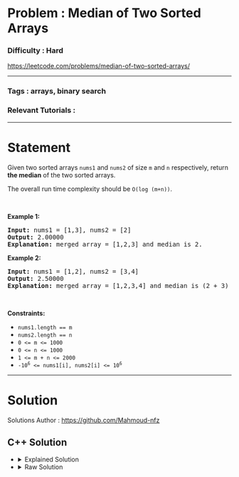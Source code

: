 # Problem : Median of Two Sorted Arrays

### Difficulty : **Hard**

https://leetcode.com/problems/median-of-two-sorted-arrays/

---

### Tags : **arrays, binary search**

### Relevant Tutorials :



---

# Statement

<p>Given two sorted arrays <code>nums1</code> and <code>nums2</code> of size <code>m</code> and <code>n</code> respectively, return <strong>the median</strong> of the two sorted arrays.</p>

<p>The overall run time complexity should be <code>O(log (m+n))</code>.</p>

<p>&nbsp;</p>
<p><strong class="example">Example 1:</strong></p>

<pre><strong>Input:</strong> nums1 = [1,3], nums2 = [2]
<strong>Output:</strong> 2.00000
<strong>Explanation:</strong> merged array = [1,2,3] and median is 2.
</pre>

<p><strong class="example">Example 2:</strong></p>

<pre><strong>Input:</strong> nums1 = [1,2], nums2 = [3,4]
<strong>Output:</strong> 2.50000
<strong>Explanation:</strong> merged array = [1,2,3,4] and median is (2 + 3) / 2 = 2.5.
</pre>

<p>&nbsp;</p>
<p><strong>Constraints:</strong></p>

<ul>
	<li><code>nums1.length == m</code></li>
	<li><code>nums2.length == n</code></li>
	<li><code>0 &lt;= m &lt;= 1000</code></li>
	<li><code>0 &lt;= n &lt;= 1000</code></li>
	<li><code>1 &lt;= m + n &lt;= 2000</code></li>
	<li><code>-10<sup>6</sup> &lt;= nums1[i], nums2[i] &lt;= 10<sup>6</sup></code></li>
</ul>


---

# Solution 

Solutions Author : https://github.com/Mahmoud-nfz

## C++ Solution

<ul>
<li>

<details>
    <summary>Explained Solution</summary>

```cpp
class Solution {
public:
    double findMedianSortedArrays(vector<int>& nums1, vector<int>& nums2) {
        // Ensure that nums1 is not larger than nums2
        if(nums1.size() > nums2.size())
            return findMedianSortedArrays(nums2, nums1) ;

        // Calculate the index of the middle element in the combined array
        int combinedHalf = (nums1.size() + nums2.size() + 1) / 2 ;
        
        int l1 = 0, r1 = nums1.size() ;
        int m1 = 0, m2 = 0 ;
        while(l1 <= r1){
            // Calculate the midpoint for nums1
            m1 = l1 + (r1 - l1) / 2 ;
            // Calculate the corresponding midpoint for nums2
            m2 = combinedHalf - m1 ;

            // Define boundaries for both arrays
            int Al = -1e9, Ar = 1e9, Bl = -1e9, Br = 1e9 ;

            // Set boundaries based on whether midpoints are within array bounds
            if (m1 > 0)
                Al = nums1[m1 - 1];
            if (m2 > 0)
                Bl = nums2[m2 - 1];
            if (m1 >= 0 && m1 < nums1.size())
                Ar = nums1[m1];
            if (m2 >= 0 && m2 < nums2.size())
                Br = nums2[m2];

            // Check if the correct partition is found
            if (Al <= Br && Bl <= Ar) {
                // Calculate the median based on array size (odd or even)
                if ((nums1.size() + nums2.size()) % 2 == 1)
                    return max(Al, Bl);
                else
                    return 0.5 * min(Ar, Br) + 0.5 * max(Al, Bl); 
            }
            else if (Al > Br)
                r1 = m1 - 1 ;
            else 
                l1 = m1 + 1 ;
        }
        // Return 0 if no median is found
        return 0;
    }
};

```
</details>
</li>

<li>
<details>
    <summary>Raw Solution</summary>

```cpp
class Solution {
public:
    double findMedianSortedArrays(vector<int>& nums1, vector<int>& nums2) {
        if(nums1.size() > nums2.size())
            return findMedianSortedArrays(nums2, nums1) ;
        int combinedHalf = (nums1.size() + nums2.size() + 1) / 2 ;
        int l1 = 0, r1 = nums1.size() ;
        int m1 = 0, m2 = 0 ;
        while(l1 <= r1){
            m1 = l1 + (r1 - l1) / 2 ;
            m2 = combinedHalf - m1 ;
            int Al = -1e9, Ar = 1e9, Bl = -1e9, Br = 1e9 ;
            if (m1 > 0)
                Al = nums1[m1 - 1];
            if (m2 > 0)
                Bl = nums2[m2 - 1];
            if (m1 >= 0 && m1 < nums1.size())
                Ar = nums1[m1];
            if (m2 >= 0 && m2 < nums2.size())
                Br = nums2[m2];
            if (Al <= Br && Bl <= Ar) {
                if ((nums1.size() + nums2.size()) % 2 == 1)
                    return max(Al, Bl);
                else
                    return 0.5 * min(Ar, Br) + 0.5 * max(Al, Bl); 
            }
            else if (Al > Br)
                r1 = m1 - 1 ;
            else 
                l1 = m1 + 1 ;
        }
        return 0;
    }
};
```
</details>
</li>
</ul>
